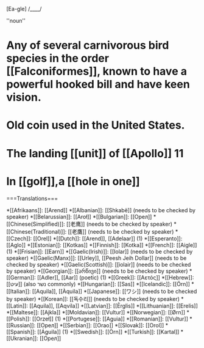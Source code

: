 [Ea-gle] /____/

''noun''

# Any of several carnivorous bird species in the order [[Falconiformes]], known to have a powerful hooked bill and have keen vision.
# Old coin used in the United States.
# The landing [[unit]] of [[Apollo]] 11
# In [[golf]],a [[hole in one]]

===Translations===

*[[Afrikaans]]: [[Arend]]
*[[Albanian]]: [[Shkabë]] (needs to be checked by speaker)
*[[Belarussian]]: [[Aroł]] 
*[[Bulgarian]]: [[Oрел]]
*[[Chinese(Simplified)]]: [[老鹰]] (needs to be checked by speaker)
*[[Chinese(Traditional)]]: [[老鷹]] (needs to be checked by speaker)
*[[Czech]]: [[Orel]]
*[[Dutch]]: [[Arend]], [[Adelaar]] (1)
*[[Esperanto]]: [[Aglo]]
*[[Estonian]]: [[Kotkas]]
*[[Finnish]]: [[Kotka]] 
*[[French]]: [[Aigle]] (1)
*[[Frisian]]: [[Earn]]
*[[Gaelic(Irish)]]: [[Iolar]] (needs to be checked by speaker)
*[[Gaelic(Manx)]]: [[Urley]], [[Peesh Jeih Dollar]] (needs to be checked by speaker)
*[[Gaelic(Scottish)]]: [[iolair]] (needs to be checked by speaker)
*[[Georgian]]: [[არწივი]] (needs to be checked by speaker)
*[[German]]: [[Adler]], [[Aar]] (poetic) (1)
*[[Greek]]: [[Aετός]]
*[[Hebrew]]: [[עיט]] (also נשר commonly)
*[[Hungarian]]: [[Sas]] 
*[[Icelandic]]: [[Örn]]
*[[Italian]]: [[Aquila]], [[Àquila]]
*[[Japanese]]: [[ワシ]] (needs to be checked by speaker)
*[[Korean]]: [[독수리]] (needs to be checked by speaker)
*[[Latin]]: [[Aquila]], [[Aqvila]]
*[[Latvian]]: [[Ērglis]]
*[[Lithuanian]]: [[Erelis]]
*[[Maltese]]: [[Ajkla]]
*[[Moldavian]]: [[Vultur]]
*[[Norwegian]]: [[Ørn]]
*[[Polish]]: [[Orzeł]] (1)
*[[Portugese]]: [[Aguia]]
*[[Romanian]]: [[Vultur]]
*[[Russian]]: [[Oрел]]
*[[Serbian]]: [[Orao]]
*[[Slovak]]: [[Orol]]
*[[Spanish]]: [[Águila]] (1)
*[[Swedish]]: [[Örn]]
*[[Turkish]]: [[Kartal]]
*[[Ukranian]]: [[Oрел]]